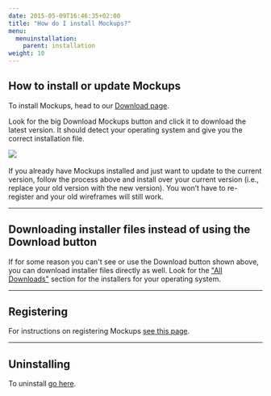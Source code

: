 ```yaml
---
date: 2015-05-09T16:46:35+02:00
title: "How do I install Mockups?"
menu:
  menuinstallation:
    parent: installation
weight: 10
---
```

## How to install or update Mockups

To install Mockups, head to our [Download page](http://www.balsamiq.com/download).

Look for the big Download Mockups button and click it to download the latest version. It should detect your operating system and give you the correct installation file.

[![](https://media.balsamiq.com/img/support/installation/download-mockups.png)​](http://www.balsamiq.com/download)

If you already have Mockups installed and just want to update to the current version, follow the process above and install over your current version (i.e., replace your old version with the new version). You won’t have to re-register and your old wireframes will still work.

* * *

## Downloading installer files instead of using the Download button

If for some reason you can't see or use the Download button shown above, you can download installer files directly as well. Look for the ["All Downloads"](http://www.balsamiq.com/download#direct) section for the installers for your operating system.

* * *

## Registering

For instructions on registering Mockups [see this page](/installation/register/).

* * *

## Uninstalling

To uninstall [go here](/installation/uninstall/).
